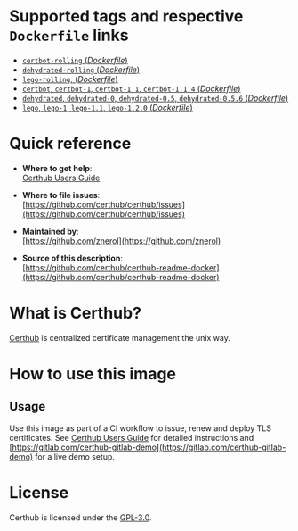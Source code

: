 # Supported tags and respective `Dockerfile` links

-	[`certbot-rolling` (*Dockerfile*)](https://github.com/certhub/certhub-certbot-docker/blob/master/Dockerfile)
-	[`dehydrated-rolling` (*Dockerfile*)](https://github.com/certhub/certhub-dehydrated-docker/blob/master/Dockerfile)
-	[`lego-rolling`, (*Dockerfile*)](https://github.com/certhub/certhub-lego-docker/blob/master/Dockerfile)
-	[`certbot`, `certbot-1`, `certbot-1.1`, `certbot-1.1.4` (*Dockerfile*)](https://github.com/certhub/certhub-certbot-docker/blob/v1.1.4/Dockerfile)
-	[`dehydrated`, `dehydrated-0`, `dehydrated-0.5`, `dehydrated-0.5.6` (*Dockerfile*)](https://github.com/certhub/certhub-dehydrated-docker/blob/v0.5.6/Dockerfile)
-	[`lego`, `lego-1`, `lego-1.1`, `lego-1.2.0` (*Dockerfile*)](https://github.com/certhub/certhub-lego-docker/blob/v1.2.0/Dockerfile)

# Quick reference

-	**Where to get help**:  
	[Certhub Users Guide](https://certhub.readthedocs.io/)

-	**Where to file issues**:  
	[https://github.com/certhub/certhub/issues](https://github.com/certhub/certhub/issues)

-	**Maintained by**:  
	[https://github.com/znerol](https://github.com/znerol)

-	**Source of this description**:  
	[https://github.com/certhub/certhub-readme-docker](https://github.com/certhub/certhub-readme-docker)

# What is Certhub?

[Certhub](https://certhub.io/) is centralized certificate management the unix way.

# How to use this image

## Usage

Use this image as part of a CI workflow to issue, renew and deploy TLS
certificates. See [Certhub Users Guide](https://certhub.readthedocs.io/) for
detailed instructions and
[https://gitlab.com/certhub-gitlab-demo](https://gitlab.com/certhub-gitlab-demo)
for a live demo setup.

# License

Certhub is licensed under the [GPL-3.0](https://github.com/certhub/certhub/blob/master/LICENSE.txt).
